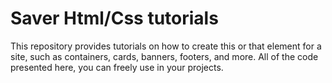 # Saver Html/Css tutorials
This repository provides tutorials on how to create this or that element for a site, such as containers, cards, banners, footers, and more. All of the code presented here, you can freely use in your projects.
